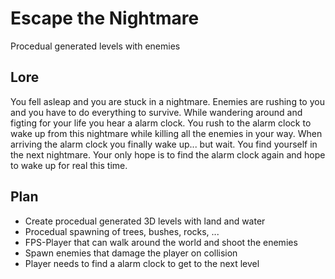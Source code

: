 # Escape the Nightmare
Procedual generated levels with enemies

## Lore
You fell asleap and you are stuck in a nightmare. Enemies are rushing to you and you have to do everything to survive. While wandering around and figting for your life you hear a alarm clock. You rush to the alarm clock to wake up from this nightmare while killing all the enemies in your way. When arriving the alarm clock you finally wake up... but wait. You find yourself in the next nightmare. Your only hope is to find the alarm clock again and hope to wake up for real this time.

## Plan
- Create procedual generated 3D levels with land and water
- Procedual spawning of trees, bushes, rocks, ...
- FPS-Player that can walk around the world and shoot the enemies
- Spawn enemies that damage the player on collision
- Player needs to find a alarm clock to get to the next level
